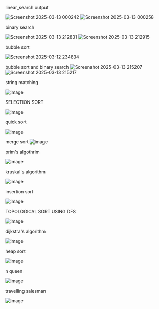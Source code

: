 linear_search output

![Screenshot 2025-03-13 000242](https://github.com/user-attachments/assets/e9a96e27-1d89-4f26-8d94-3e03465f6c4f)
![Screenshot 2025-03-13 000258](https://github.com/user-attachments/assets/676d4ca4-c095-471d-be90-26ff615413d6)

binary search

![Screenshot 2025-03-13 212831](https://github.com/user-attachments/assets/5718a628-388d-49b0-abff-f0a5cb7ae701)
![Screenshot 2025-03-13 212915](https://github.com/user-attachments/assets/24b4ba1e-10f0-4278-9a44-080102867ee3)

bubble sort

![Screenshot 2025-03-12 234834](https://github.com/user-attachments/assets/3010c0be-e4dc-42ae-83d5-6b292a4012be)

bubble sort and binary search
![Screenshot 2025-03-13 215207](https://github.com/user-attachments/assets/66972eb5-4d4a-4cb9-bd64-bfeebdb04572)
![Screenshot 2025-03-13 215217](https://github.com/user-attachments/assets/820c98fe-9fde-48ff-b836-f65730942612)

string matching

![image](https://github.com/user-attachments/assets/d95cbcaa-d052-4b6b-bd45-ec1dcfcfbd24)

SELECTION SORT 

![image](https://github.com/user-attachments/assets/5d27f0b6-0c15-4df2-8e76-369fbe4d94e0)

quick sort

![image](https://github.com/user-attachments/assets/9c80bcc9-8cbf-4ebd-b351-ebac4e33639a)


merge sort
![image](https://github.com/user-attachments/assets/bcb851db-346c-42cb-8360-8628e55c10ed)

prim's algothrim

![image](https://github.com/user-attachments/assets/15a90169-887d-4511-916d-3f4b832461c9)

kruskal's algorithm

![image](https://github.com/user-attachments/assets/9f3697cd-e119-4679-8de7-0c514f20b164)

insertion sort

![image](https://github.com/user-attachments/assets/70230d24-2546-44fb-82bb-74911e3dca7b)

TOPOLOGICAL SORT USING DFS

![image](https://github.com/user-attachments/assets/6aaaca0a-679b-4c4e-9667-2dd502fd047b)


dijkstra's algorithm

![image](https://github.com/user-attachments/assets/55f9c837-277b-4707-8eec-8b7f27be482f)

heap sort

![image](https://github.com/user-attachments/assets/ab2d42db-b820-479e-aa5a-6455bd1645fd)

n queen

![image](https://github.com/user-attachments/assets/280c6e7c-a04c-426b-b924-d026b69d4f8a)

travelling salesman

![image](https://github.com/user-attachments/assets/c2a08c46-2527-4751-83d3-bde1210a7741)
